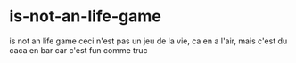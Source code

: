 # is-not-an-life-game
is not an life game
ceci n'est pas un jeu de la vie, ca en a l'air, mais c'est du caca en bar car c'est fun comme truc
